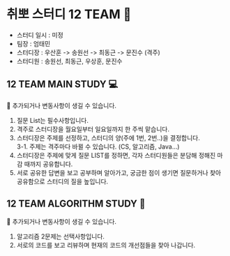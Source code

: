 # 취뽀 스터디 12 TEAM 🚀
- 스터디 일시 : 미정
- 팀장 : 엄태민
- 스터디장 : 우산훈 -> 송원선 -> 최동근 -> 문진수 (격주)
- 스터디원 : 송원선, 최동근, 우상훈, 문진수
## 12 TEAM MAIN STUDY 💻
📌 추가되거나 변동사항이 생길 수 있습니다.
1. 질문 List는 필수사항입니다.
2. 격주로 스터디장을 월요일부터 일요일까지 한 주씩 맡습니다.
3. 스터디장은 주제를 선정하고, 스터디의 양(주에 1번, 2번..)을 결정합니다.  
  3-1. 주제는 격주마다 바뀔 수 있습니다. (CS, 알고리즘, Java...)
4. 스터디장은 주제에 맞게 질문 LIST를 정하면, 각자 스터디원들은 분담해 정해진 마감 때까지 공유합니다.
5. 서로 공유한 답변을 보고 공부하며 알아가고, 궁금한 점이 생기면 질문하거나 찾아 공유함으로 스터디의 질을 높입니다.
## 12 TEAM ALGORITHM STUDY 📐
📌 추가되거나 변동사항이 생길 수 있습니다.
1. 알고리즘 2문제는 선택사항입니다.
2. 서로의 코드를 보고 리뷰하며 현재의 코드의 개선점들을 찾아 나갑니다.

